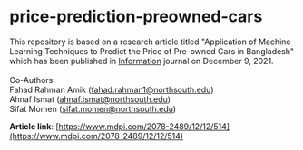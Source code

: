 # price-prediction-preowned-cars
This repository is based on a research article titled "Application of Machine Learning Techniques to Predict the Price
of Pre-owned Cars in Bangladesh" which has been published in [Information](https://www.mdpi.com/journal/information) journal on December 9, 2021. <br /> 
<br /> 
Co-Authors:<br /> 
Fahad Rahman Amik (fahad.rahman1@northsouth.edu)<br /> 
Ahnaf Ismat (ahnaf.ismat@northsouth.edu)<br /> 
Sifat Momen (sifat.momen@northsouth.edu)<br /> 

**Article link**: [https://www.mdpi.com/2078-2489/12/12/514](https://www.mdpi.com/2078-2489/12/12/514) <br />


